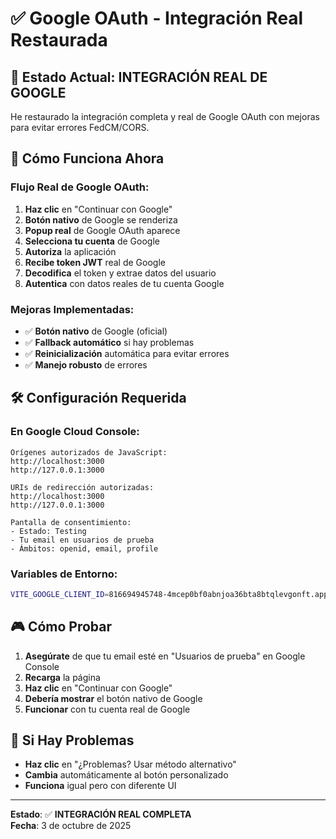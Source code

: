 # ✅ Google OAuth - Integración Real Restaurada

## 🎯 **Estado Actual: INTEGRACIÓN REAL DE GOOGLE**

He restaurado la integración completa y real de Google OAuth con mejoras para evitar errores FedCM/CORS.

## 🔧 **Cómo Funciona Ahora**

### **Flujo Real de Google OAuth:**
1. **Haz clic** en "Continuar con Google"
2. **Botón nativo** de Google se renderiza
3. **Popup real** de Google OAuth aparece
4. **Selecciona tu cuenta** de Google
5. **Autoriza** la aplicación
6. **Recibe token JWT** real de Google
7. **Decodifica** el token y extrae datos del usuario
8. **Autentica** con datos reales de tu cuenta Google

### **Mejoras Implementadas:**
- ✅ **Botón nativo** de Google (oficial)
- ✅ **Fallback automático** si hay problemas
- ✅ **Reinicialización** automática para evitar errores
- ✅ **Manejo robusto** de errores

## 🛠️ **Configuración Requerida**

### **En Google Cloud Console:**
```
Orígenes autorizados de JavaScript:
http://localhost:3000
http://127.0.0.1:3000

URIs de redirección autorizadas:  
http://localhost:3000
http://127.0.0.1:3000

Pantalla de consentimiento:
- Estado: Testing
- Tu email en usuarios de prueba
- Ámbitos: openid, email, profile
```

### **Variables de Entorno:**
```bash
VITE_GOOGLE_CLIENT_ID=816694945748-4mcep0bf0abnjoa36bta8btqlevgonft.apps.googleusercontent.com
```

## 🎮 **Cómo Probar**

1. **Asegúrate** de que tu email esté en "Usuarios de prueba" en Google Console
2. **Recarga** la página
3. **Haz clic** en "Continuar con Google"
4. **Debería mostrar** el botón nativo de Google
5. **Funcionar** con tu cuenta real de Google

## 🔄 **Si Hay Problemas**

- **Haz clic** en "¿Problemas? Usar método alternativo"
- **Cambia** automáticamente al botón personalizado
- **Funciona** igual pero con diferente UI

---
**Estado**: ✅ **INTEGRACIÓN REAL COMPLETA**  
**Fecha**: 3 de octubre de 2025